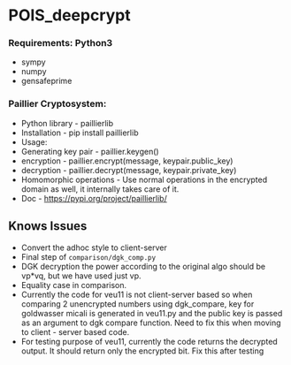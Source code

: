 # POIS_deepcrypt

### Requirements: Python3
- sympy
- numpy
- gensafeprime

### Paillier Cryptosystem:
- Python library - paillierlib
-  Installation - pip install paillierlib
- Usage:
-    Generating key pair - paillier.keygen()
-   encryption - paillier.encrypt(message, keypair.public_key)
-   decryption - paillier.decrypt(message, keypair.private_key)
-   Homomorphic operations - Use normal operations in the encrypted domain as well, it internally takes care of it.
-   Doc - https://pypi.org/project/paillierlib/

## Knows Issues
- Convert the adhoc style to client-server
- Final step of `comparison/dgk_comp.py`
- DGK decryption the power according to the original algo should be vp*vq, but we have used just vp.
- Equality case in comparison.
- Currently the code for veu11 is not client-server based so when comparing 2 unencrypted numbers using dgk_compare, key for goldwasser micali is generated in veu11.py and the public key is passed as an argument to dgk compare function. Need to fix this when moving to client - server based code.
- For testing purpose of veu11, currently the code returns the decrypted output. It should return only the encrypted bit. Fix this after testing
